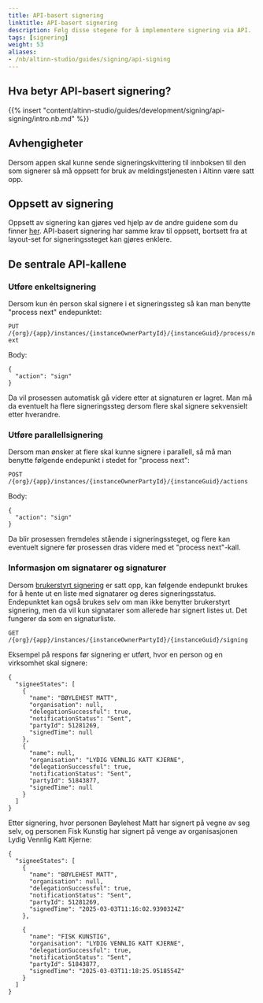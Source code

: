 ```yaml
---
title: API-basert signering
linktitle: API-basert signering
description: Følg disse stegene for å implementere signering via API.
tags: [signering]
weight: 53
aliases:
- /nb/altinn-studio/guides/signing/api-signing
---
```


## Hva betyr API-basert signering?

{{% insert "content/altinn-studio/guides/development/signing/api-signing/intro.nb.md" %}}

## Avhengigheter

Dersom appen skal kunne sende signeringskvittering til innboksen til den som signerer så må oppsett for bruk av meldingstjenesten i Altinn være satt opp.

## Oppsett av signering

Oppsett av signering kan gjøres ved hjelp av de andre guidene som du finner [her](/nb/altinn-studio/guides/development/signing/).
API-basert signering har samme krav til oppsett, bortsett fra at layout-set for signeringssteget kan gjøres enklere.

## De sentrale API-kallene

### Utføre enkeltsignering
Dersom kun én person skal signere i et signeringssteg så kan man benytte "process next" endepunktet:

`PUT /{org}/{app}/instances/{instanceOwnerPartyId}/{instanceGuid}/process/next`
  
Body:
```
{
  "action": "sign"
}
```

Da vil prosessen automatisk gå videre etter at signaturen er lagret.
Man må da eventuelt ha flere signeringssteg dersom flere skal signere sekvensielt etter hverandre.

### Utføre parallellsignering

Dersom man ønsker at flere skal kunne signere i parallell, så må man benytte følgende endepunkt i stedet for "process next":

`POST /{org}/{app}/instances/{instanceOwnerPartyId}/{instanceGuid}/actions`

Body:
```
{
  "action": "sign"
}
```

Da blir prosessen fremdeles stående i signeringssteget, og flere kan eventuelt signere før prosessen dras videre med et "process next"-kall.

### Informasjon om signatarer og signaturer

Dersom [brukerstyrt signering](/nb/altinn-studio/guides/development/signing/runtime-delegated-signing/) er satt opp, kan følgende endepunkt brukes for å hente ut en liste med signatarer og deres signeringsstatus.
Endepunktet kan også brukes selv om man ikke benytter brukerstyrt signering, men da vil kun signatarer som allerede har signert listes ut. Det fungerer da som en signaturliste.

`GET /{org}/{app}/instances/{instanceOwnerPartyId}/{instanceGuid}/signing`

Eksempel på respons før signering er utført, hvor en person og en virksomhet skal signere:
```
{
  "signeeStates": [
    {
      "name": "BØYLEHEST MATT",
      "organisation": null,
      "delegationSuccessful": true,
      "notificationStatus": "Sent",
      "partyId": 51281269,
      "signedTime": null
    },
    {
      "name": null,
      "organisation": "LYDIG VENNLIG KATT KJERNE",
      "delegationSuccessful": true,
      "notificationStatus": "Sent",
      "partyId": 51843877,
      "signedTime": null
    }
  ]
}
```

Etter signering, hvor personen Bøylehest Matt har signert på vegne av seg selv, og personen Fisk Kunstig har signert på venge av organisasjonen Lydig Vennlig Katt Kjerne:
```
{
  "signeeStates": [
    {
      "name": "BØYLEHEST MATT",
      "organisation": null,
      "delegationSuccessful": true,
      "notificationStatus": "Sent",
      "partyId": 51281269,
      "signedTime": "2025-03-03T11:16:02.9390324Z"
    },

    {
      "name": "FISK KUNSTIG",
      "organisation": "LYDIG VENNLIG KATT KJERNE",
      "delegationSuccessful": true,
      "notificationStatus": "Sent",
      "partyId": 51843877,
      "signedTime": "2025-03-03T11:18:25.9518554Z"
    }
  ]
}
```
